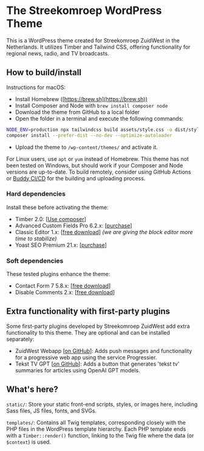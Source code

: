 
# The Streekomroep WordPress Theme

This is a WordPress theme created for Streekomroep ZuidWest in the Netherlands. It utilizes Timber and Tailwind CSS, offering functionality for regional news, radio, and TV broadcasts.

## How to build/install
Instructions for macOS:
- Install Homebrew ([https://brew.sh](https://brew.sh))
- Install Composer and Node with `brew install composer node`
- Download the theme from GitHub to a local folder
- Open the folder in a terminal and execute the following commands:

```bash
NODE_ENV=production npx tailwindcss build assets/style.css -o dist/style.css --minify
composer install --prefer-dist --no-dev --optimize-autoloader
```
- Upload the theme to `/wp-content/themes/` and activate it.

For Linux users, use `apt` or `yum` instead of Homebrew. This theme has not been tested on Windows, but should work if your Composer and Node versions are up-to-date. To build remotely, consider using GitHub Actions or [Buddy CI/CD](https://buddy.works/) for the building and uploading process.

### Hard dependencies
Install these before activating the theme:
- Timber 2.0: [[Use composer](https://timber.github.io/docs/v2/installation/installation/)]
- Advanced Custom Fields Pro 6.2.x: [[purchase](https://www.advancedcustomfields.com/pro/)]
- Classic Editor 1.x: [[free download](https://wordpress.org/plugins/classic-editor/)] _(we are giving the block editor more time to stabilize)_
- Yoast SEO Premium 21.x: [[purchase](https://yoast.com/wordpress/plugins/seo/)]

### Soft dependencies
These tested plugins enhance the theme:
- Contact Form 7 5.8.x: [[free download](https://wordpress.org/plugins/contact-form-7/)]
- Disable Comments 2.x: [[free download](https://wordpress.org/plugins/disable-comments/)]

## Extra functionality with first-party plugins
Some first-party plugins developed by Streekomroep ZuidWest add extra functionality to this theme. They are optional and can be installed separately:
- ZuidWest Webapp [[on GitHub](https://github.com/oszuidwest/zw-webapp)]: Adds push messages and functionality for a progressive web app using the service Progressier.
- Tekst TV GPT [[on GitHub](https://github.com/oszuidwest/teksttvgpt)]: Adds a button that generates 'tekst tv' summaries for articles using OpenAI GPT models.

## What's here?
`static/`: Store your static front-end scripts, styles, or images here, including Sass files, JS files, fonts, and SVGs.

`templates/`: Contains all Twig templates, corresponding closely with the PHP files in the WordPress template hierarchy. Each PHP template ends with a `Timber::render()` function, linking to the Twig file where the data (or `$context`) is used.
